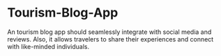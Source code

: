 # Tourism-Blog-App
An tourism blog app should seamlessly integrate with social media and reviews. Also, it allows travelers to share their experiences and connect with like-minded individuals. 
